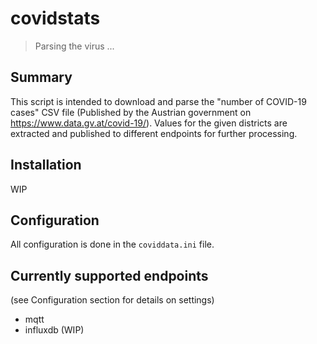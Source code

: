 # covidstats
> Parsing the virus ...
## Summary
This script is intended to download and parse the "number of COVID-19 cases" CSV file (Published by the Austrian government on https://www.data.gv.at/covid-19/). Values for the given districts are extracted and published to different endpoints for further processing.
## Installation
WIP
## Configuration
All configuration is done in the `coviddata.ini` file.
## Currently supported endpoints
(see Configuration section for details on settings)
* mqtt
* influxdb (WIP)

